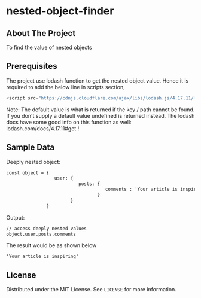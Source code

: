# nested-object-finder


## About The Project

To find the value of nested objects


## Prerequisites

The project use lodash function to get the nested object value. Hence it is required to add the below line in scripts section,
```js
<script src="https://cdnjs.cloudflare.com/ajax/libs/lodash.js/4.17.11/lodash.js"></script>
```

Note: The default value is what is returned if the key / path cannot be found. If you don't supply a default value undefined is returned instead. The lodash docs have some good info on this function as well: lodash.com/docs/4.17.11#get !


## Sample Data

Deeply nested object: 

```txt
const object = {
                  user: {
                           posts: {
                                     comments : 'Your article is inspiring'
                                  }
                        }
               }
```

Output:

```txt
// access deeply nested values
object.user.posts.comments
```

The result would be as shown below

```txt
'Your article is inspiring'
```


## License

Distributed under the MIT License. See `LICENSE` for more information.

